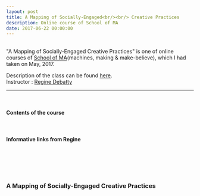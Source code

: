 ```yaml
---
layout: post
title: A Mapping of Socially-Engaged<br/><br/> Creative Practices
description: Online course of School of MA
date: 2017-06-22 00:00:00
---
```


<br/>
"A Mapping of Socially-Engaged Creative Practices" is one of online courses of <a href="http://schoolofma.org" target="blank">School of MA</a>(machines, making & make-believe), which I had taken on May, 2017.

<p>
Description of the class can be found <a href="http://schoolofma.org/mapping-of/" target="blank">here</a>.
<br/>
Instructor : <a href="http://we-make-money-not-art.com/" target="blank">Regine Debatty</a>
</p>

***

<br/>
<h4>Contents of the course</h4>
<br/>


<h4>Informative links from Regine</h4>
<br/>


<br/><br/>
### A Mapping of Socially-Engaged Creative Practices
